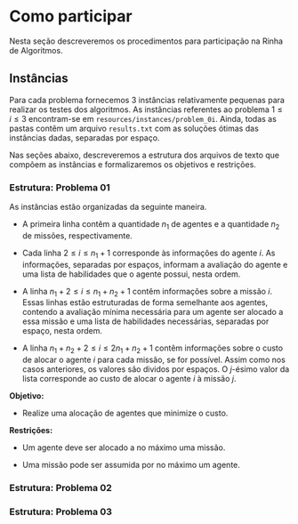 # Como participar

Nesta seção descreveremos os procedimentos para participação na Rinha de Algoritmos.

## Instâncias

Para cada problema fornecemos 3 instâncias relativamente pequenas para realizar os testes dos algoritmos. As instâncias referentes ao problema $1 \leq i \leq 3$ encontram-se em `resources/instances/problem_0i`. Ainda, todas as pastas contêm um arquivo `results.txt` com as soluções ótimas das instâncias dadas, separadas por espaço.

Nas seções abaixo, descreveremos a estrutura dos arquivos de texto que compõem as instâncias e formalizaremos os objetivos e restrições.

### Estrutura: Problema 01

As instâncias estão organizadas da seguinte maneira.

- A primeira linha contêm a quantidade $n_{1}$ de agentes e a quantidade $n_{2}$ de missões, respectivamente.

- Cada linha $2 \leq i \leq n_{1} + 1$ corresponde às informações do agente $i$. As informações, separadas por espaços, informam a avaliação do agente e uma lista de habilidades que o agente possui, nesta ordem.

- A linha $n_{1} + 2 \leq i \leq n_{1} + n_{2} + 1$ contêm informações sobre a missão $i$. Essas linhas estão estruturadas de forma semelhante aos agentes, contendo a avaliação mínima necessária para um agente ser alocado a essa missão e uma lista de habilidades necessárias, separadas por espaço, nesta ordem.

- A linha $n_{1} + n_{2} + 2 \leq i \leq 2n_{1} + n_{2} + 1$ contêm informações sobre o custo de alocar o agente $i$ para cada missão, se for possível. Assim como nos casos anteriores, os valores são dividos por espaços. O $j$-ésimo valor da lista corresponde ao custo de alocar o agente $i$ à missão $j$.

**Objetivo:** 

- Realize uma alocação de agentes que minimize o custo.

**Restrições:** 

- Um agente deve ser alocado a no máximo uma missão.

- Uma missão pode ser assumida por no máximo um agente.

### Estrutura: Problema 02



### Estrutura: Problema 03

